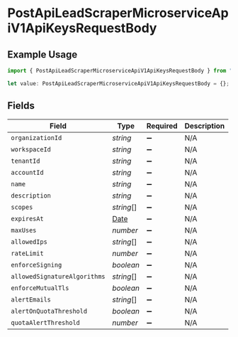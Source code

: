 # PostApiLeadScraperMicroserviceApiV1ApiKeysRequestBody

## Example Usage

```typescript
import { PostApiLeadScraperMicroserviceApiV1ApiKeysRequestBody } from "oppulence-backend-sdk/models/operations";

let value: PostApiLeadScraperMicroserviceApiV1ApiKeysRequestBody = {};
```

## Fields

| Field                                                                                         | Type                                                                                          | Required                                                                                      | Description                                                                                   |
| --------------------------------------------------------------------------------------------- | --------------------------------------------------------------------------------------------- | --------------------------------------------------------------------------------------------- | --------------------------------------------------------------------------------------------- |
| `organizationId`                                                                              | *string*                                                                                      | :heavy_minus_sign:                                                                            | N/A                                                                                           |
| `workspaceId`                                                                                 | *string*                                                                                      | :heavy_minus_sign:                                                                            | N/A                                                                                           |
| `tenantId`                                                                                    | *string*                                                                                      | :heavy_minus_sign:                                                                            | N/A                                                                                           |
| `accountId`                                                                                   | *string*                                                                                      | :heavy_minus_sign:                                                                            | N/A                                                                                           |
| `name`                                                                                        | *string*                                                                                      | :heavy_minus_sign:                                                                            | N/A                                                                                           |
| `description`                                                                                 | *string*                                                                                      | :heavy_minus_sign:                                                                            | N/A                                                                                           |
| `scopes`                                                                                      | *string*[]                                                                                    | :heavy_minus_sign:                                                                            | N/A                                                                                           |
| `expiresAt`                                                                                   | [Date](https://developer.mozilla.org/en-US/docs/Web/JavaScript/Reference/Global_Objects/Date) | :heavy_minus_sign:                                                                            | N/A                                                                                           |
| `maxUses`                                                                                     | *number*                                                                                      | :heavy_minus_sign:                                                                            | N/A                                                                                           |
| `allowedIps`                                                                                  | *string*[]                                                                                    | :heavy_minus_sign:                                                                            | N/A                                                                                           |
| `rateLimit`                                                                                   | *number*                                                                                      | :heavy_minus_sign:                                                                            | N/A                                                                                           |
| `enforceSigning`                                                                              | *boolean*                                                                                     | :heavy_minus_sign:                                                                            | N/A                                                                                           |
| `allowedSignatureAlgorithms`                                                                  | *string*[]                                                                                    | :heavy_minus_sign:                                                                            | N/A                                                                                           |
| `enforceMutualTls`                                                                            | *boolean*                                                                                     | :heavy_minus_sign:                                                                            | N/A                                                                                           |
| `alertEmails`                                                                                 | *string*[]                                                                                    | :heavy_minus_sign:                                                                            | N/A                                                                                           |
| `alertOnQuotaThreshold`                                                                       | *boolean*                                                                                     | :heavy_minus_sign:                                                                            | N/A                                                                                           |
| `quotaAlertThreshold`                                                                         | *number*                                                                                      | :heavy_minus_sign:                                                                            | N/A                                                                                           |